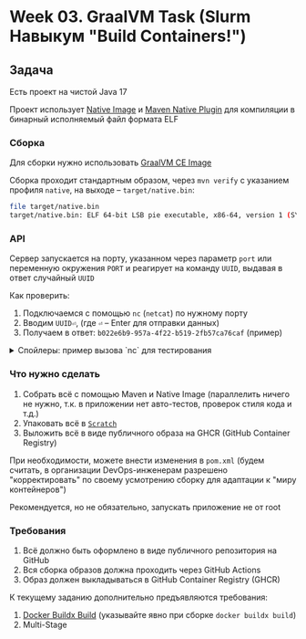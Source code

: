 # Week 03. GraalVM Task (Slurm Навыкум "Build Containers!")

## Задача

Есть проект на чистой Java 17

Проект использует [Native Image](https://www.graalvm.org/native-image/) и [Maven Native Plugin](https://graalvm.github.io/native-build-tools/latest/maven-plugin.html) для компиляции в бинарный исполняемый файл формата ELF

### Сборка

Для сборки нужно использовать [GraalVM CE Image](https://github.com/graalvm/container/pkgs/container/graalvm-ce/65493297?tag=22.3.1)

Сборка проходит стандартным образом, через `mvn verify` с указанием профиля `native`, на выходе &ndash; `target/native.bin`:
```sh
file target/native.bin
target/native.bin: ELF 64-bit LSB pie executable, x86-64, version 1 (SYSV), dynamically linked
```

### API

Сервер запускается на порту, указанном через параметр `port` или переменную окружения `PORT` и реагирует на команду `UUID`, выдавая в ответ случайный `UUID`

Как проверить:
1. Подключаемся с помощью `nc` (`netcat`) по нужному порту
2. Вводим `UUID⏎`, (где `⏎` &ndash; Enter для отправки данных)
3. Получаем в ответ: `b022e6b9-957a-4f22-b519-2fb57ca76caf` (пример)

<details>
<summary>Спойлеры: пример вызова `nc` для тестирования</summary>

```sh
nc -u localhost 9999
UUID
b022e6b9-957a-4f22-b519-2fb57ca76caf
```
</details>

### Что нужно сделать

1. Собрать всё с помощью Maven и Native Image (параллелить ничего не нужно, т.к. в приложении нет авто-тестов, проверок стиля кода и т.д.)
2. Упаковать всё в [`Scratch`](https://hub.docker.com/_/scratch)
3. Выложить всё в виде публичного образа на GHCR (GitHub Container Registry)

При необходимости, можете внести изменения в `pom.xml` (будем считать, в организации DevOps-инженерам разрешено "корректировать" по своему усмотрению сборку для адаптации к "миру контейнеров")

Рекомендуется, но не обязательно, запускать приложение не от root

### Требования

1. Всё должно быть оформлено в виде публичного репозитория на GitHub
2. Вся сборка образов должна проходить через GitHub Actions
3. Образ должен выкладываться в GitHub Container Registry (GHCR)

К текущему заданию дополнительно предъявляются требования:
1. [Docker Buildx Build](https://docs.docker.com/build/) (указывайте явно при сборке `docker buildx build`)
2. Multi-Stage